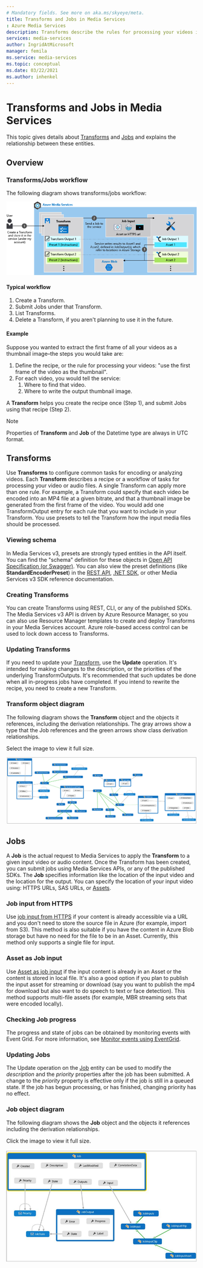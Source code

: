 ```yaml
---
# Mandatory fields. See more on aka.ms/skyeye/meta.
title: Transforms and Jobs in Media Services
: Azure Media Services
description: Transforms describe the rules for processing your videos in Azure Media Services.
services: media-services
author: IngridAtMicrosoft
manager: femila
ms.service: media-services
ms.topic: conceptual
ms.date: 03/22/2021
ms.author: inhenkel
---
```


# Transforms and Jobs in Media Services

This topic gives details about [Transforms](/rest/api/media/transforms) and [Jobs](/rest/api/media/jobs) and explains the relationship between these entities.

## Overview

### Transforms/Jobs workflow

The following diagram shows transforms/jobs workflow:

![Transforms and jobs workflow in Azure Media Services](./media/encoding/transforms-jobs.png)

#### Typical workflow

1. Create a Transform.
2. Submit Jobs under that Transform.
3. List Transforms.
4. Delete a Transform, if you aren't planning to use it in the future.

#### Example

Suppose you wanted to extract the first frame of all your videos as a thumbnail image–the steps you would take are:

1. Define the recipe, or the rule for processing your videos: "use the first frame of the video as the thumbnail".
2. For each video, you would tell the service:
    1. Where to find that video.
    2. Where to write the output thumbnail image.

A **Transform** helps you create the recipe once (Step 1), and submit Jobs using that recipe (Step 2).

> [!NOTE]
> Properties of **Transform** and **Job** of the Datetime type are always in UTC format.

## Transforms

Use **Transforms** to configure common tasks for encoding or analyzing videos. Each **Transform** describes a recipe or a workflow of tasks for processing your video or audio files. A single Transform can apply more than one rule. For example, a Transform could specify that each video be encoded into an MP4 file at a given bitrate, and that a thumbnail image be generated from the first frame of the video. You would add one TransformOutput entry for each rule that you want to include in your Transform. You use presets to tell the Transform how the input media files should be processed.

### Viewing schema

In Media Services v3, presets are strongly typed entities in the API itself. You can find the "schema" definition for these objects in [Open API Specification (or Swagger)](https://github.com/Azure/azure-rest-api-specs/tree/master/specification/mediaservices/resource-manager/Microsoft.Media/stable/2018-07-01). You can also view the preset definitions (like **StandardEncoderPreset**) in the [REST API](/rest/api/media/transforms/createorupdate#standardencoderpreset), [.NET SDK](/dotnet/api/microsoft.azure.management.media.models.standardencoderpreset), or other Media Services v3 SDK reference documentation.

### Creating Transforms

You can create Transforms using REST, CLI, or any of the published SDKs. The Media Services v3 API is driven by Azure Resource Manager, so you can also use Resource Manager templates to create and deploy Transforms in your Media Services account. Azure role-based access control can be used to lock down access to Transforms.

### Updating Transforms

If you need to update your [Transform](/rest/api/media/transforms), use the **Update** operation. It's intended for making changes to the description, or the priorities of the underlying TransformOutputs. It's recommended that such updates be done when all in-progress jobs have completed. If you intend to rewrite the recipe, you need to create a new Transform.

### Transform object diagram

The following diagram shows the **Transform** object and the objects it references, including the derivation relationships. The gray arrows show a type that the Job references and the green arrows show class derivation relationships.

Select the image to view it full size.  

[![Diagram showing the Transform object and the objects it references, including the class derivation relationships between the objects.](./media/api-diagrams/transform-small.png)](./media/api-diagrams/transform-large.png#lightbox)

## Jobs

A **Job** is the actual request to Media Services to apply the **Transform** to a given input video or audio content. Once the Transform has been created, you can submit jobs using Media Services APIs, or any of the published SDKs. The **Job** specifies information like the location of the input video and the location for the output. You can specify the location of your input video using: HTTPS URLs, SAS URLs, or [Assets](/rest/api/media/assets).  

### Job input from HTTPS

Use [job input from HTTPS](job-input-from-http-how-to.md) if your content is already accessible via a URL and you don't need to store the source file in Azure (for example, import from S3). This method is also suitable if you have the content in Azure Blob storage but have no need for the file to be in an Asset. Currently, this method only supports a single file for input.

### Asset as Job input

Use [Asset as job input](job-input-from-local-file-how-to.md) if the input content is already in an Asset or the content is stored in local file. It's also a good option if you plan to publish the input asset for streaming or download (say you want to publish the mp4 for download but also want to do speech to text or face detection). This method supports multi-file assets (for example, MBR streaming sets that were encoded locally).

### Checking Job progress

The progress and state of jobs can be obtained by monitoring events with Event Grid. For more information, see [Monitor events using EventGrid](monitoring/job-state-events-cli-how-to.md).

### Updating Jobs

The Update operation on the [Job](/rest/api/media/jobs) entity can be used to modify the *description* and the *priority* properties after the job has been submitted. A change to the *priority* property is effective only if the job is still in a queued state. If the job has begun processing, or has finished, changing priority has no effect.

### Job object diagram

The following diagram shows the **Job** object and the objects it references including the derivation relationships.

Click the image to view it full size.  

[![Diagram showing the Job object and the objects it references, including the class derivation relationships between the objects.](./media/api-diagrams/job-small.png)](./media/api-diagrams/job-large.png#lightbox)
